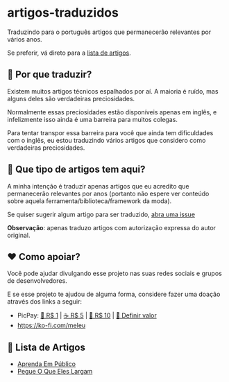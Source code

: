 # artigos-traduzidos

Traduzindo para o português artigos que permanecerão relevantes por vários anos.

Se preferir, vá direto para a [lista de artigos](#-lista-de-artigos).


## 🤷 Por que traduzir?

Existem muitos artigos técnicos espalhados por aí. A maioria é ruído, mas alguns deles são verdadeiras preciosidades.

Normalmente essas preciosidades estão disponíveis apenas em inglês, e infelizmente isso ainda é uma barreira para muitos colegas.

Para tentar transpor essa barreira para você que ainda tem dificuldades com o inglês, eu estou traduzindo vários artigos que considero como verdadeiras preciosidades.


## 🤔 Que tipo de artigos tem aqui?

A minha intenção é traduzir apenas artigos que eu acredito que permanecerão relevantes por anos (portanto não espere ver conteúdo sobre aquela ferramenta/biblioteca/framework da moda).

Se quiser sugerir algum artigo para ser traduzido, [abra uma issue](https://github.com/meleu/artigos-traduzidos/issues)

**Observação**: apenas traduzo artigos com autorização expressa do autor original.


## ❤️ Como apoiar?

Você pode ajudar divulgando esse projeto nas suas redes sociais e grupos de desenvolvedores.

E se esse projeto te ajudou de alguma forma, considere fazer uma doação através dos links a seguir:

- PicPay: [🍬 R$ 1](https://picpay.me/meleuzord/1.00) | [☕ R$ 5](https://picpay.me/meleuzord/5.00) | [🍺 R$ 10](https://picpay.me/meleuzord/10.00) | [🎁 Definir valor](https://picpay.me/meleuzord/)
- <https://ko-fi.com/meleu>

## 📃 Lista de Artigos

- [Aprenda Em Público](aprenda-em-publico)
- [Pegue O Que Eles Largam](pegue-o-que-eles-largam)

